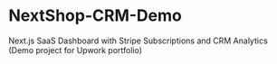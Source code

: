 # NextShop-CRM-Demo
Next.js SaaS Dashboard with Stripe Subscriptions and CRM Analytics (Demo project for Upwork portfolio)
